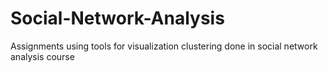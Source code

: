 # Social-Network-Analysis
Assignments using tools for visualization clustering done in social network analysis course

